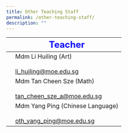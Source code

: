 ```yaml
---
title: Other Teaching Staff
permalink: /other-teaching-staff/
description: ""
---
```



|  | <strong style="color: blue; font-size: 24px;">Teacher</strong>               |
|-------------|------------------------------------------------------------------|
|             | Mdm Li Huiling (Art)<br><br>li_huiling@moe.edu.sg                |
|             | Mdm Tan Cheen Sze (Math)<br><br> tan_cheen_sze_a@moe.edu.sg      |
|             | Mdm Yang Ping (Chinese Language)<br><br>oth_yang_ping@moe.edu.sg |